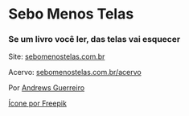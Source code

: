 # Sebo Menos Telas

### Se um livro você ler, das telas vai esquecer

Site: [sebomenostelas.com.br](https://sebomenostelas.com.br)

Acervo: [sebomenostelas.com.br/acervo](https://sebomenostelas.com.br/acervo)

Por [Andrews Guerreiro](https://github.com/andguerreiro)

[Ícone por Freepik](https://www.freepik.com/icon/book_207114#fromView=image_search&page=1&position=20&uuid=3f3aee62-d20e-42ad-8e9e-bc5507e5cc1d)

